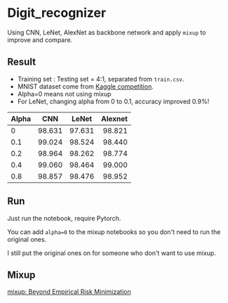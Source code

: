 # Digit_recognizer
Using CNN, LeNet, AlexNet as backbone network and apply `mixup` to improve and compare.
## Result
* Training set : Testing set = 4:1, separated from `train.csv`.
* MNIST dataset come from [Kaggle competition](https://www.kaggle.com/c/digit-recognizer).
* Alpha=0 means not using mixup
* For LeNet, changing alpha from 0 to 0.1, accuracy improved 0.9%!

|    Alpha    |     CNN     |    LeNet    |    Alexnet    |
|-------------|:-----------:|:-----------:|--------------:|
|      0      |    98.631   |    97.631   |    98.821     |
|     0.1     |    99.024   |    98.524   |    98.440     |
|     0.2     |    98.964   |    98.262   |    98.774     |
|     0.4     |    99.060   |    98.464   |    99.000     |
|     0.8     |    98.857   |    98.476   |    98.952     |
## Run
Just run the notebook, require Pytorch.

You can add `alpha=0` to the mixup notebooks so you don't need to run the original ones. 

I still put the original ones on for someone who don't want to use mixup.
## Mixup
[mixup: Beyond Empirical Risk Minimization](https://arxiv.org/abs/1710.09412)
